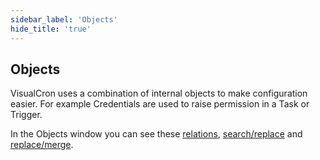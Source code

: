 ```yaml
---
sidebar_label: 'Objects'
hide_title: 'true'
---
```


## Objects

VisualCron uses a combination of internal objects to make configuration easier. For example Credentials are used to raise permission in a Task or Trigger.
 
In the Objects window you can see these [relations](object-relations), [search/replace](object-search) and [replace/merge](object-replace-merge).